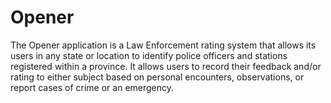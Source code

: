 # Opener
The Opener application is a Law Enforcement rating system that allows its users in any state or location to identify police officers and stations registered within a province. It allows users to record their feedback and/or rating to either subject based on personal encounters, observations, or report cases of crime or an emergency.
